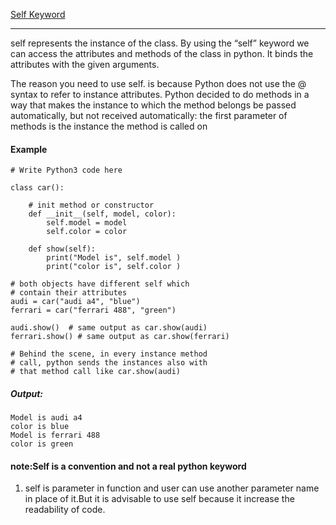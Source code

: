 [Self Keyword](https://www.geeksforgeeks.org/self-in-python-class/#:~:text=self%20represents%20the%20instance%20of,you%20need%20to%20use%20self.)
___
self represents the instance of the class. By using the “self” keyword we can access the attributes and methods of the class in python. It binds the attributes with the given arguments.

The reason you need to use self. is because Python does not use the @ syntax to refer to instance attributes. Python decided to do methods in a way that makes the instance to which the method belongs be passed automatically, but not received automatically: the first parameter of methods is the instance the method is called on

#### Example
```
# Write Python3 code here 

class car(): 
	
	# init method or constructor 
	def __init__(self, model, color): 
		self.model = model 
		self.color = color 
		
	def show(self): 
		print("Model is", self.model ) 
		print("color is", self.color ) 
		
# both objects have different self which 
# contain their attributes 
audi = car("audi a4", "blue") 
ferrari = car("ferrari 488", "green") 

audi.show()	 # same output as car.show(audi) 
ferrari.show() # same output as car.show(ferrari) 

# Behind the scene, in every instance method 
# call, python sends the instances also with 
# that method call like car.show(audi) 
```
##### Output:
```
Model is audi a4
color is blue
Model is ferrari 488
color is green
```
#### note:Self is a convention and not a real python keyword
1. self is parameter in function and user can use another parameter name in place of it.But it is advisable to use self because it increase the readability of code.